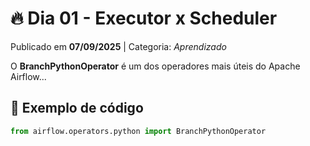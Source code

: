 # 🔥 Dia 01 - Executor x Scheduler

Publicado em **07/09/2025** | Categoria: *Aprendizado*

O **BranchPythonOperator** é um dos operadores mais úteis do Apache Airflow...

## 📌 Exemplo de código
```python
from airflow.operators.python import BranchPythonOperator
